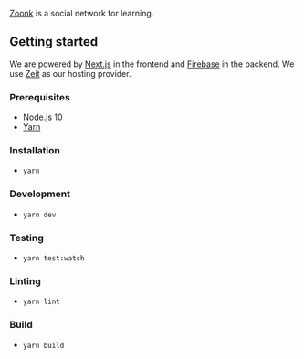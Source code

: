 [Zoonk](https://zoonk.org) is a social network for learning.

## Getting started

We are powered by [Next.js](https://nextjs.org/) in the frontend and [Firebase](http://firebase.google.com/) in the backend. We use [Zeit](https://zeit.co/) as our hosting provider.

### Prerequisites

- [Node.js](https://nodejs.org/) 10
- [Yarn](https://yarnpkg.com/)

### Installation

- `yarn`

### Development

- `yarn dev`

### Testing

- `yarn test:watch`

### Linting

- `yarn lint`

### Build

- `yarn build`
